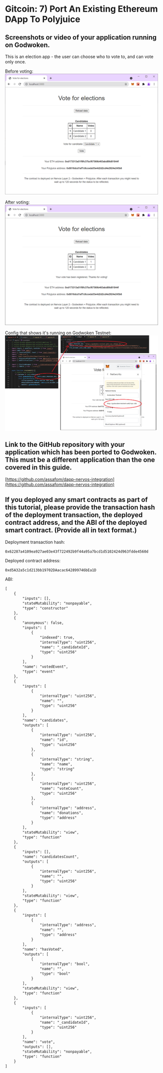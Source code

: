 # Gitcoin: 7) Port An Existing Ethereum DApp To Polyjuice

## Screenshots or video of your application running on Godwoken.
This is an election app - the user can choose who to vote to, and can vote only once.

Before voting:
![Before voting](7.1.1.png)

After voting:
![After voting](7.1.2.png)

Config that shows it's running on Godwoken Testnet:
![Godwoken](7.1.3.png)

## Link to the GitHub repository with your application which has been ported to Godwoken. This must be a different application than the one covered in this guide.
[https://github.com/assafom/dapp-nervos-integration](https://github.com/assafom/dapp-nervos-integration)

## If you deployed any smart contracts as part of this tutorial, please provide the transaction hash of the deployment transaction, the deployed contract address, and the ABI of the deployed smart contract. (Provide all in text format.)
Deployment transaction hash:
```
0x62287a4109ea927ae03e43f722492b9f44a95a7bcd1d5102424d963fdde4560d
```

Deployed contract address:
```
0xd5A32a5c1d213bb19702DAacac642899746bEa1D
```

ABI:
```
[
	{
		"inputs": [],
		"stateMutability": "nonpayable",
		"type": "constructor"
	},
	{
		"anonymous": false,
		"inputs": [
			{
				"indexed": true,
				"internalType": "uint256",
				"name": "_candidateId",
				"type": "uint256"
			}
		],
		"name": "votedEvent",
		"type": "event"
	},
	{
		"inputs": [
			{
				"internalType": "uint256",
				"name": "",
				"type": "uint256"
			}
		],
		"name": "candidates",
		"outputs": [
			{
				"internalType": "uint256",
				"name": "id",
				"type": "uint256"
			},
			{
				"internalType": "string",
				"name": "name",
				"type": "string"
			},
			{
				"internalType": "uint256",
				"name": "voteCount",
				"type": "uint256"
			},
			{
				"internalType": "address",
				"name": "donations",
				"type": "address"
			}
		],
		"stateMutability": "view",
		"type": "function"
	},
	{
		"inputs": [],
		"name": "candidatesCount",
		"outputs": [
			{
				"internalType": "uint256",
				"name": "",
				"type": "uint256"
			}
		],
		"stateMutability": "view",
		"type": "function"
	},
	{
		"inputs": [
			{
				"internalType": "address",
				"name": "",
				"type": "address"
			}
		],
		"name": "hasVoted",
		"outputs": [
			{
				"internalType": "bool",
				"name": "",
				"type": "bool"
			}
		],
		"stateMutability": "view",
		"type": "function"
	},
	{
		"inputs": [
			{
				"internalType": "uint256",
				"name": "_candidateId",
				"type": "uint256"
			}
		],
		"name": "vote",
		"outputs": [],
		"stateMutability": "nonpayable",
		"type": "function"
	}
]
```
